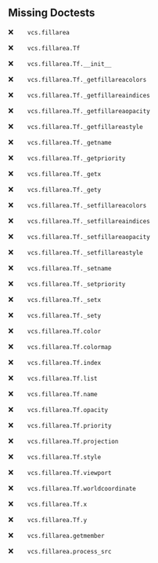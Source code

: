 Missing Doctests
----------------
:x:```    vcs.fillarea```

:x:```    vcs.fillarea.Tf```

:x:```    vcs.fillarea.Tf.__init__```

:x:```    vcs.fillarea.Tf._getfillareacolors```

:x:```    vcs.fillarea.Tf._getfillareaindices```

:x:```    vcs.fillarea.Tf._getfillareaopacity```

:x:```    vcs.fillarea.Tf._getfillareastyle```

:x:```    vcs.fillarea.Tf._getname```

:x:```    vcs.fillarea.Tf._getpriority```

:x:```    vcs.fillarea.Tf._getx```

:x:```    vcs.fillarea.Tf._gety```

:x:```    vcs.fillarea.Tf._setfillareacolors```

:x:```    vcs.fillarea.Tf._setfillareaindices```

:x:```    vcs.fillarea.Tf._setfillareaopacity```

:x:```    vcs.fillarea.Tf._setfillareastyle```

:x:```    vcs.fillarea.Tf._setname```

:x:```    vcs.fillarea.Tf._setpriority```

:x:```    vcs.fillarea.Tf._setx```

:x:```    vcs.fillarea.Tf._sety```

:x:```    vcs.fillarea.Tf.color```

:x:```    vcs.fillarea.Tf.colormap```

:x:```    vcs.fillarea.Tf.index```

:x:```    vcs.fillarea.Tf.list```

:x:```    vcs.fillarea.Tf.name```

:x:```    vcs.fillarea.Tf.opacity```

:x:```    vcs.fillarea.Tf.priority```

:x:```    vcs.fillarea.Tf.projection```

:x:```    vcs.fillarea.Tf.style```

:x:```    vcs.fillarea.Tf.viewport```

:x:```    vcs.fillarea.Tf.worldcoordinate```

:x:```    vcs.fillarea.Tf.x```

:x:```    vcs.fillarea.Tf.y```

:x:```    vcs.fillarea.getmember```

:x:```    vcs.fillarea.process_src```

